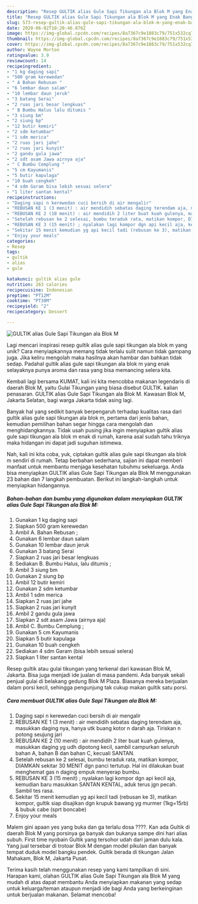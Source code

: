 ```yaml
---
description: "Resep GULTIK alias Gule Sapi Tikungan ala Blok M yang Enak Banget"
title: "Resep GULTIK alias Gule Sapi Tikungan ala Blok M yang Enak Banget"
slug: 573-resep-gultik-alias-gule-sapi-tikungan-ala-blok-m-yang-enak-banget
date: 2020-06-02T10:20:46.876Z
image: https://img-global.cpcdn.com/recipes/8a7367c9e1883c79/751x532cq70/gultik-alias-gule-sapi-tikungan-ala-blok-m-foto-resep-utama.jpg
thumbnail: https://img-global.cpcdn.com/recipes/8a7367c9e1883c79/751x532cq70/gultik-alias-gule-sapi-tikungan-ala-blok-m-foto-resep-utama.jpg
cover: https://img-global.cpcdn.com/recipes/8a7367c9e1883c79/751x532cq70/gultik-alias-gule-sapi-tikungan-ala-blok-m-foto-resep-utama.jpg
author: Wayne Morton
ratingvalue: 3.9
reviewcount: 14
recipeingredient:
- "1 kg daging sapi"
- "500 gram kerewedan"
- " A Bahan Rebusan "
- "6 lembar daun salam"
- "10 lembar daun jeruk"
- "3 batang Serai"
- "2 ruas jari besar lengkuas"
- " B Bumbu Halus lalu ditumis "
- "3 siung bm"
- "2 siung bp"
- "12 butir kemiri"
- "2 sdm ketumbar"
- "1 sdm merica"
- "2 ruas jari jahe"
- "2 ruas jari kunyit"
- "2 gandu gula jawa"
- "2 sdt asam Jawa airnya aja"
- " C Bumbu Cemplung "
- "5 cm Kayumanis"
- "5 butir kapulaga"
- "10 buah cengkeh"
- "4 sdm Garam bisa lebih sesuai selera"
- "1 liter santan kental"
recipeinstructions:
- "Daging sapi n kerewedan cuci bersih di air mengalir"
- "REBUSAN KE 1 (3 menit) : air mendidih sebatas daging terendam aja, masukkan daging nya, hanya utk buang kotor n darah aja. Tiriskan n potong seujung jari"
- "REBUSAN KE 2 (10 menit) : air mendidih 2 liter buat kuah gulenya, masukkan daging yg udh dipotong kecil, sambil campurkan seluruh bahan A, bahan B dan bahan C, kecuali SANTAN."
- "Setelah rebusan ke 2 selesai, bumbu teraduk rata, matikan kompor, DIAMKAN sekitar 30 MENIT dgn panci tertutup. Hal ini dilakukan buat menghemat gas n daging empuk menyerap bumbu."
- "REBUSAN KE 3 (15 menit) ; nyalakan lagi kompor dgn api kecil aja, kemudian baru masukkan SANTAN KENTAL, aduk terus jgn pecah. Sambil tes rasa."
- "Sekitar 15 menit kemudian yg api kecil tadi (rebusan ke 3), matikan kompor, gultik siap disajikan dgn krupuk bawang yg murmer (1kg=15rb) &amp; bubuk cabe (sprt boncabe)"
- "Enjoy your meals"
categories:
- Resep
tags:
- gultik
- alias
- gule

katakunci: gultik alias gule 
nutrition: 263 calories
recipecuisine: Indonesian
preptime: "PT12M"
cooktime: "PT30M"
recipeyield: "2"
recipecategory: Dessert

---
```



![GULTIK alias Gule Sapi Tikungan ala Blok M](https://img-global.cpcdn.com/recipes/8a7367c9e1883c79/751x532cq70/gultik-alias-gule-sapi-tikungan-ala-blok-m-foto-resep-utama.jpg)

Lagi mencari inspirasi resep gultik alias gule sapi tikungan ala blok m yang unik? Cara menyiapkannya memang tidak terlalu sulit namun tidak gampang juga. Jika keliru mengolah maka hasilnya akan hambar dan bahkan tidak sedap. Padahal gultik alias gule sapi tikungan ala blok m yang enak selayaknya punya aroma dan rasa yang bisa memancing selera kita.

Kembali lagi bersama KUMAT, kali ini kita mencobba makanan legendaris di daerah Blok M, yaitu Gulai Tikungan yang biasa disebut GULTIK. kalian penasaran. GULTIK alias Gule Sapi Tikungan ala Blok M. Kawasan Blok M, Jakarta Selatan, bagi warga Jakarta tidak asing lagi.

Banyak hal yang sedikit banyak berpengaruh terhadap kualitas rasa dari gultik alias gule sapi tikungan ala blok m, pertama dari jenis bahan, kemudian pemilihan bahan segar hingga cara mengolah dan menghidangkannya. Tidak usah pusing jika ingin menyiapkan gultik alias gule sapi tikungan ala blok m enak di rumah, karena asal sudah tahu triknya maka hidangan ini dapat jadi suguhan istimewa.


Nah, kali ini kita coba, yuk, ciptakan gultik alias gule sapi tikungan ala blok m sendiri di rumah. Tetap berbahan sederhana, sajian ini dapat memberi manfaat untuk membantu menjaga kesehatan tubuhmu sekeluarga. Anda bisa menyiapkan GULTIK alias Gule Sapi Tikungan ala Blok M menggunakan 23 bahan dan 7 langkah pembuatan. Berikut ini langkah-langkah untuk menyiapkan hidangannya.

<!--inarticleads1-->

##### Bahan-bahan dan bumbu yang digunakan dalam menyiapkan GULTIK alias Gule Sapi Tikungan ala Blok M:

1. Gunakan 1 kg daging sapi
1. Siapkan 500 gram kerewedan
1. Ambil  A. Bahan Rebusan ;
1. Gunakan 6 lembar daun salam
1. Gunakan 10 lembar daun jeruk
1. Gunakan 3 batang Serai
1. Siapkan 2 ruas jari besar lengkuas
1. Sediakan  B. Bumbu Halus, lalu ditumis ;
1. Ambil 3 siung bm
1. Gunakan 2 siung bp
1. Ambil 12 butir kemiri
1. Gunakan 2 sdm ketumbar
1. Ambil 1 sdm merica
1. Siapkan 2 ruas jari jahe
1. Siapkan 2 ruas jari kunyit
1. Ambil 2 gandu gula jawa
1. Siapkan 2 sdt asam Jawa (airnya aja)
1. Ambil  C. Bumbu Cemplung ;
1. Gunakan 5 cm Kayumanis
1. Siapkan 5 butir kapulaga
1. Gunakan 10 buah cengkeh
1. Sediakan 4 sdm Garam (bisa lebih sesuai selera)
1. Siapkan 1 liter santan kental


Resep gultik atau gulai tikungan yang terkenal dari kawasan Blok M, Jakarta. Bisa juga menjadi ide jualan di masa pandemi. Ada banyak sekali penjual gulai di belakang gedung Blok M Plaza. Biasanya mereka berjualan dalam porsi kecil, sehingga pengunjung tak cukup makan gultik satu porsi. 

<!--inarticleads2-->

##### Cara membuat GULTIK alias Gule Sapi Tikungan ala Blok M:

1. Daging sapi n kerewedan cuci bersih di air mengalir
1. REBUSAN KE 1 (3 menit) : air mendidih sebatas daging terendam aja, masukkan daging nya, hanya utk buang kotor n darah aja. Tiriskan n potong seujung jari
1. REBUSAN KE 2 (10 menit) : air mendidih 2 liter buat kuah gulenya, masukkan daging yg udh dipotong kecil, sambil campurkan seluruh bahan A, bahan B dan bahan C, kecuali SANTAN.
1. Setelah rebusan ke 2 selesai, bumbu teraduk rata, matikan kompor, DIAMKAN sekitar 30 MENIT dgn panci tertutup. Hal ini dilakukan buat menghemat gas n daging empuk menyerap bumbu.
1. REBUSAN KE 3 (15 menit) ; nyalakan lagi kompor dgn api kecil aja, kemudian baru masukkan SANTAN KENTAL, aduk terus jgn pecah. Sambil tes rasa.
1. Sekitar 15 menit kemudian yg api kecil tadi (rebusan ke 3), matikan kompor, gultik siap disajikan dgn krupuk bawang yg murmer (1kg=15rb) &amp; bubuk cabe (sprt boncabe)
1. Enjoy your meals


Malem gini apaan yes yang buka dan ga terlalu dosa ????. Kan ada Gultik di daerah Blok M yang porsinya ga banyak dan bukanya sampe dini hari alias subuh. First time nyobain Gultik yang tersohor udah dari jaman dulu kala. Yang jual tersebar di trotoar Blok M dengan model pikulan dan banyak tempat duduk model bangku pendek. Gultik berada di tikungan Jalan Mahakam, Blok M, Jakarta Pusat. 

Terima kasih telah menggunakan resep yang kami tampilkan di sini. Harapan kami, olahan GULTIK alias Gule Sapi Tikungan ala Blok M yang mudah di atas dapat membantu Anda menyiapkan makanan yang sedap untuk keluarga/teman ataupun menjadi ide bagi Anda yang berkeinginan untuk berjualan makanan. Selamat mencoba!
